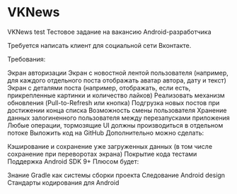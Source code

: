 # VKNews
VKNews test
Тестовое задание на вакансию Android-разработчика

Требуется написать клиент для социальной сети Вконтакте.

Требования:

Экран авторизации
Экран с новостной лентой пользователя (например, для каждого отдельного поста отображать аватар автора, дату и текст)
Экран с деталями поста (например, отображать, если есть, прикрепленные картинки и количество лайков)
Реализовать механизм обновления (Pull-to-Refresh или кнопка)
Подгрузка новых постов при достижении конца списка
Возможность смены пользователя
Хранение данных залогиненного пользователя между перезапусками приложения
Любые операции, тормозящие UI должны производиться в отдельном потоке
Выложить код на GitHub
Дополнительно можно сделать:

Кэширование и сохранение уже загруженных данных (в том числе сохранение при переворотах экрана)
Покрытие кода тестами
Поддержка Android SDK 9+
Плюсом будет:

Знание Gradle как системы сборки проекта
Следование Android design
Стандарты кодирования для Android
